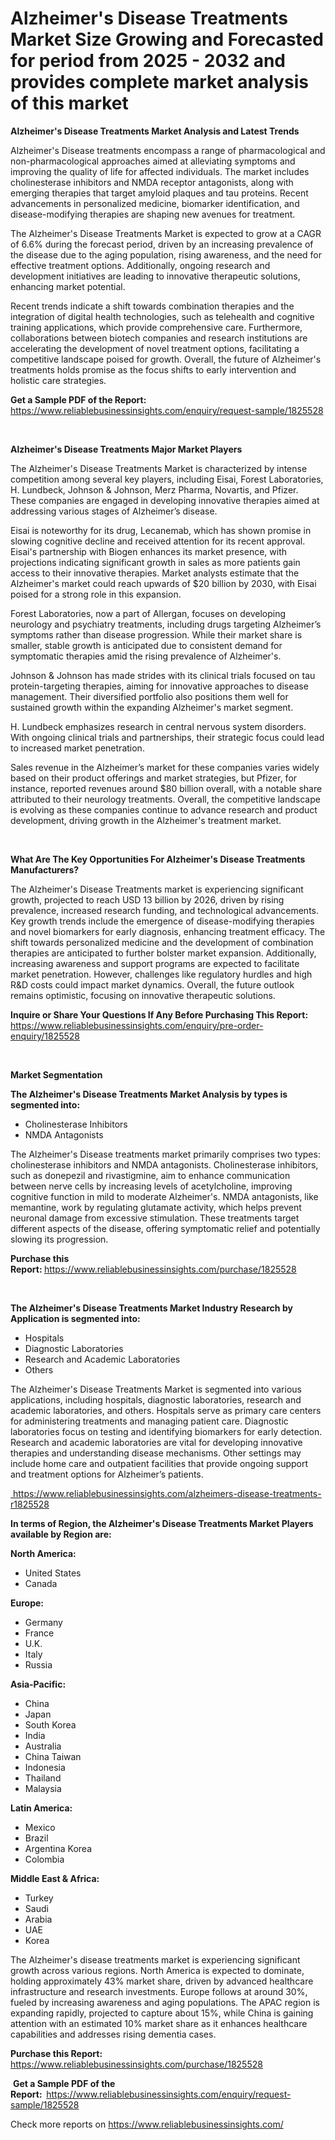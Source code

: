 <p><h1>Alzheimer's Disease Treatments Market Size Growing and Forecasted for period from 2025 - 2032 and provides complete market analysis of this market</h1></p><p><strong>Alzheimer's Disease Treatments Market Analysis and Latest Trends</strong></p>
<p><p>Alzheimer's Disease treatments encompass a range of pharmacological and non-pharmacological approaches aimed at alleviating symptoms and improving the quality of life for affected individuals. The market includes cholinesterase inhibitors and NMDA receptor antagonists, along with emerging therapies that target amyloid plaques and tau proteins. Recent advancements in personalized medicine, biomarker identification, and disease-modifying therapies are shaping new avenues for treatment.</p><p>The Alzheimer's Disease Treatments Market is expected to grow at a CAGR of 6.6% during the forecast period, driven by an increasing prevalence of the disease due to the aging population, rising awareness, and the need for effective treatment options. Additionally, ongoing research and development initiatives are leading to innovative therapeutic solutions, enhancing market potential. </p><p>Recent trends indicate a shift towards combination therapies and the integration of digital health technologies, such as telehealth and cognitive training applications, which provide comprehensive care. Furthermore, collaborations between biotech companies and research institutions are accelerating the development of novel treatment options, facilitating a competitive landscape poised for growth. Overall, the future of Alzheimer's treatments holds promise as the focus shifts to early intervention and holistic care strategies.</p></p>
<p><strong>Get a Sample PDF of the Report:&nbsp;</strong> <a href="https://www.reliablebusinessinsights.com/enquiry/request-sample/1825528?utm_campaign=2714&utm_medium=2&utm_source=Github&utm_content=ia&utm_term=03032025&utm_id=alzheimers-disease-treatments">https://www.reliablebusinessinsights.com/enquiry/request-sample/1825528</a></p>
<p>&nbsp;</p>
<p><strong>Alzheimer's Disease Treatments Major Market Players</strong></p>
<p><p>The Alzheimer's Disease Treatments Market is characterized by intense competition among several key players, including Eisai, Forest Laboratories, H. Lundbeck, Johnson & Johnson, Merz Pharma, Novartis, and Pfizer. These companies are engaged in developing innovative therapies aimed at addressing various stages of Alzheimer’s disease.</p><p>Eisai is noteworthy for its drug, Lecanemab, which has shown promise in slowing cognitive decline and received attention for its recent approval. Eisai's partnership with Biogen enhances its market presence, with projections indicating significant growth in sales as more patients gain access to their innovative therapies. Market analysts estimate that the Alzheimer's market could reach upwards of $20 billion by 2030, with Eisai poised for a strong role in this expansion.</p><p>Forest Laboratories, now a part of Allergan, focuses on developing neurology and psychiatry treatments, including drugs targeting Alzheimer’s symptoms rather than disease progression. While their market share is smaller, stable growth is anticipated due to consistent demand for symptomatic therapies amid the rising prevalence of Alzheimer's.</p><p>Johnson & Johnson has made strides with its clinical trials focused on tau protein-targeting therapies, aiming for innovative approaches to disease management. Their diversified portfolio also positions them well for sustained growth within the expanding Alzheimer's market segment.</p><p>H. Lundbeck emphasizes research in central nervous system disorders. With ongoing clinical trials and partnerships, their strategic focus could lead to increased market penetration.</p><p>Sales revenue in the Alzheimer’s market for these companies varies widely based on their product offerings and market strategies, but Pfizer, for instance, reported revenues around $80 billion overall, with a notable share attributed to their neurology treatments. Overall, the competitive landscape is evolving as these companies continue to advance research and product development, driving growth in the Alzheimer's treatment market.</p></p>
<p>&nbsp;</p>
<p><strong>What Are The Key Opportunities For Alzheimer's Disease Treatments Manufacturers?</strong></p>
<p><p>The Alzheimer's Disease Treatments market is experiencing significant growth, projected to reach USD 13 billion by 2026, driven by rising prevalence, increased research funding, and technological advancements. Key growth trends include the emergence of disease-modifying therapies and novel biomarkers for early diagnosis, enhancing treatment efficacy. The shift towards personalized medicine and the development of combination therapies are anticipated to further bolster market expansion. Additionally, increasing awareness and support programs are expected to facilitate market penetration. However, challenges like regulatory hurdles and high R&D costs could impact market dynamics. Overall, the future outlook remains optimistic, focusing on innovative therapeutic solutions.</p></p>
<p><strong>Inquire or Share Your Questions If Any Before Purchasing This Report:</strong> <a href="https://www.reliablebusinessinsights.com/enquiry/pre-order-enquiry/1825528?utm_campaign=2714&utm_medium=2&utm_source=Github&utm_content=ia&utm_term=03032025&utm_id=alzheimers-disease-treatments">https://www.reliablebusinessinsights.com/enquiry/pre-order-enquiry/1825528</a></p>
<p>&nbsp;</p>
<p><strong>Market Segmentation</strong></p>
<p><strong>The Alzheimer's Disease Treatments Market Analysis by types is segmented into:</strong></p>
<p><ul><li>Cholinesterase Inhibitors</li><li>NMDA Antagonists</li></ul></p>
<p><p>The Alzheimer's Disease treatments market primarily comprises two types: cholinesterase inhibitors and NMDA antagonists. Cholinesterase inhibitors, such as donepezil and rivastigmine, aim to enhance communication between nerve cells by increasing levels of acetylcholine, improving cognitive function in mild to moderate Alzheimer's. NMDA antagonists, like memantine, work by regulating glutamate activity, which helps prevent neuronal damage from excessive stimulation. These treatments target different aspects of the disease, offering symptomatic relief and potentially slowing its progression.</p></p>
<p><strong>Purchase this Report:&nbsp;</strong><a href="https://www.reliablebusinessinsights.com/purchase/1825528?utm_campaign=2714&utm_medium=2&utm_source=Github&utm_content=ia&utm_term=03032025&utm_id=alzheimers-disease-treatments">https://www.reliablebusinessinsights.com/purchase/1825528</a></p>
<p>&nbsp;</p>
<p><strong>The Alzheimer's Disease Treatments Market Industry Research by Application is segmented into:</strong></p>
<p><ul><li>Hospitals</li><li>Diagnostic Laboratories</li><li>Research and Academic Laboratories</li><li>Others</li></ul></p>
<p><p>The Alzheimer's Disease Treatments Market is segmented into various applications, including hospitals, diagnostic laboratories, research and academic laboratories, and others. Hospitals serve as primary care centers for administering treatments and managing patient care. Diagnostic laboratories focus on testing and identifying biomarkers for early detection. Research and academic laboratories are vital for developing innovative therapies and understanding disease mechanisms. Other settings may include home care and outpatient facilities that provide ongoing support and treatment options for Alzheimer’s patients.</p></p>
<p><a href="https://www.reliablebusinessinsights.com/alzheimers-disease-treatments-r1825528?utm_campaign=2714&utm_medium=2&utm_source=Github&utm_content=ia&utm_term=03032025&utm_id=alzheimers-disease-treatments">&nbsp;https://www.reliablebusinessinsights.com/alzheimers-disease-treatments-r1825528</a></p>
<p><strong>In terms of Region, the Alzheimer's Disease Treatments Market Players available by Region are:</strong></p>
<p>
    <p> <strong> North America: </strong>
        <ul>
            <li>United States</li>
            <li>Canada</li>
        </ul>
        </p> 
    <p> <strong> Europe: </strong>
        <ul>
            <li>Germany</li>
            <li>France</li>
            <li>U.K.</li>
            <li>Italy</li>
            <li>Russia</li>
        </ul>
        </p> 
    <p> <strong> Asia-Pacific: </strong>
        <ul>
            <li>China</li>
            <li>Japan</li>
            <li>South Korea</li>
            <li>India</li>
            <li>Australia</li>
            <li>China Taiwan</li>
            <li>Indonesia</li>
            <li>Thailand</li>
            <li>Malaysia</li>
        </ul>
        </p> 
    <p> <strong> Latin America: </strong>
        <ul>
            <li>Mexico</li>
            <li>Brazil</li>
            <li>Argentina Korea</li>
            <li>Colombia</li>
        </ul>
        </p> 
    <p> <strong> Middle East & Africa: </strong>
        <ul>
            <li>Turkey</li>
            <li>Saudi</li>
            <li>Arabia</li>
            <li>UAE</li>
            <li>Korea</li>
        </ul>
    </p>
    </p>
<p><p>The Alzheimer's disease treatments market is experiencing significant growth across various regions. North America is expected to dominate, holding approximately 43% market share, driven by advanced healthcare infrastructure and research investments. Europe follows at around 30%, fueled by increasing awareness and aging populations. The APAC region is expanding rapidly, projected to capture about 15%, while China is gaining attention with an estimated 10% market share as it enhances healthcare capabilities and addresses rising dementia cases.</p></p>
<p><strong>Purchase this Report: </strong><a href="https://www.reliablebusinessinsights.com/purchase/1825528?utm_campaign=2714&utm_medium=2&utm_source=Github&utm_content=ia&utm_term=03032025&utm_id=alzheimers-disease-treatments">https://www.reliablebusinessinsights.com/purchase/1825528</a></p>
<p>&nbsp;<strong>Get a Sample PDF of the Report:&nbsp;&nbsp;</strong><a href="https://www.reliablebusinessinsights.com/enquiry/request-sample/1825528?utm_campaign=2714&utm_medium=2&utm_source=Github&utm_content=ia&utm_term=03032025&utm_id=alzheimers-disease-treatments">https://www.reliablebusinessinsights.com/enquiry/request-sample/1825528</a></p>
<p><strong></strong></p>
<p>Check more reports on <a href="https://www.reliablebusinessinsights.com/?utm_campaign=2714&utm_medium=2&utm_source=Github&utm_content=ia&utm_term=03032025&utm_id=alzheimers-disease-treatments">https://www.reliablebusinessinsights.com/</a></p>